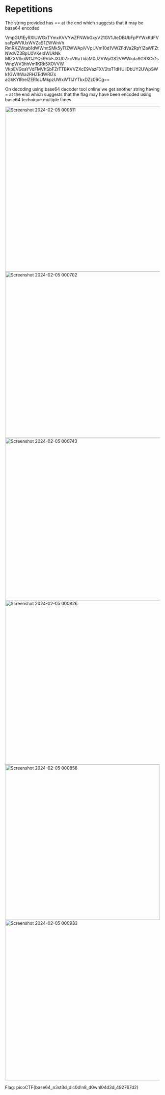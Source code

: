 # Repetitions
The string provided has == at the end which suggests that it may be base64 encoded

VmpGU1EyRXlUWGxTYmxKVVYwZFNWbGxyV21GV1JteDBUbFpPYWxKdFVsaFpWVlUxWVZaS1ZWWnVh
RmRXZWtab1dWWmtSMk5yTlZWWApiVVpUVm10d1VWZFdVa2RpYlZaWFZtNVdVZ3BpU0VKeldWUkNk
MlZXVlhoWGJYQk9VbFJXU0ZkcVRuTldaM0JZVWpGS2VWWkdaSGRXCk1sWnpWV3hhVm1KRk5XOVVW
VkpEVGxaYVdFMVhSbFZrTTBKVVZXcE9VazFXV2toT1dHUllDbUY2UWpSWk1GWlhWa2RHZEdWRlZs
aGkKYlRrelZERldUMkpzUWxWTlJYTkxDZz09Cg==

On decoding using base64 decoder tool online we get another string having = at the end which suggests that the flag may have been encoded using base64 technique multiple times

<img width="535" alt="Screenshot 2024-02-05 000511" src="https://github.com/BhuvanBattu/PicoCtf/assets/118076998/bec8ab2d-8b2f-4616-8a9a-b8b3f53328f3">

<img width="539" alt="Screenshot 2024-02-05 000702" src="https://github.com/BhuvanBattu/PicoCtf/assets/118076998/bae5ceec-1c42-4d42-89be-772f58ab1ee5">

<img width="526" alt="Screenshot 2024-02-05 000743" src="https://github.com/BhuvanBattu/PicoCtf/assets/118076998/dcc3d985-be6f-41f8-a621-00183aa11c43">

<img width="533" alt="Screenshot 2024-02-05 000826" src="https://github.com/BhuvanBattu/PicoCtf/assets/118076998/6180f6dd-05ec-4461-b69b-647b1d1defdb">

<img width="503" alt="Screenshot 2024-02-05 000858" src="https://github.com/BhuvanBattu/PicoCtf/assets/118076998/633460ad-937d-4706-ae04-6eb33614392a">

<img width="520" alt="Screenshot 2024-02-05 000933" src="https://github.com/BhuvanBattu/PicoCtf/assets/118076998/8a5d9a95-1ee9-4b25-b4f3-c76675a6a146">

Flag:
picoCTF{base64_n3st3d_dic0d!n8_d0wnl04d3d_492767d2}



